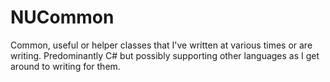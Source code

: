 NUCommon
========

Common, useful or helper classes that I've written at various times or are writing. Predominantly C# but possibly supporting other languages as I get around to writing for them.